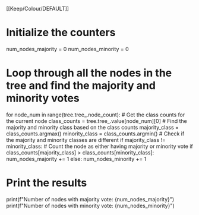 [[Keep/Colour/DEFAULT]] 

# Initialize the counters
num_nodes_majority = 0
num_nodes_minority = 0

# Loop through all the nodes in the tree and find the majority and minority votes
for node_num in range(tree.tree_.node_count):
    # Get the class counts for the current node
    class_counts = tree.tree_.value[node_num][0]
    # Find the majority and minority class based on the class counts
    majority_class = class_counts.argmax()
    minority_class = class_counts.argmin()
    # Check if the majority and minority classes are different
    if majority_class != minority_class:
        # Count the node as either having majority or minority vote
        if class_counts[majority_class] > class_counts[minority_class]:
            num_nodes_majority += 1
        else:
            num_nodes_minority += 1

# Print the results
print(f"Number of nodes with majority vote: {num_nodes_majority}")
print(f"Number of nodes with minority vote: {num_nodes_minority}")
